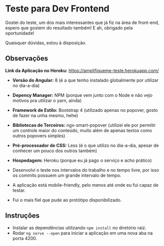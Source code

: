 
# Teste para Dev Frontend

Gostei do teste, um dos mais interessantes que já fiz na área de front-end, espero que gostem do resultado também! E ah, obrigado pela oportunidade!

Quaisquer dúvidas, estou à disposição.

## Observações

**Link da Aplicação no Heroku:** https://amplifiqueme-teste.herokuapp.com/

* **Versão do Angular:** 8 (é a que tenho instalado globalmente por utilizar no dia-a-dia)
* **Depency Manager:** NPM (porque vem junto com o Node e não vejo motivos pra utilizar o yarn, ainda)
* **Framework de Estilo:** Bootstrap 4 (utilizado apenas no popover, gosto de fazer na unha mesmo, hehe)
* **Bibliotecas de Terceiros:** ngx-smart-popover (utilizei ele por permitir um controle maior do conteúdo, muito além de apenas textos como outros popovers simples)
* **Pré-processador de CSS:** Less (é o que utilizo no dia-a-dia, apesar de conhecer um pouco dos outros também)
* **Hospedagem:** Heroku (porque eu já pago o serviço e acho prático)

* Desenvolvi o teste nos intervalos do trabalho e no tempo livre, por isso os commits possuem um grande intervalo de tempo.
* A aplicação está mobile-friendly, pelo menos até onde eu fui capaz de testar.
* Fui o mais fiel que pude ao protótipo disponibilizado.

## Instruções
* Instalar as dependências utilizando `npm install` no diretório raíz.
* Rodar `ng serve --open` para iniciar a aplicação em uma nova aba na porta 4200.
